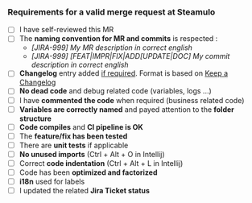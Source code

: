 ### Requirements for a valid merge request at Steamulo
- [ ] I have self-reviewed this MR
- [ ] The **naming convention for MR and commits** is respected : 
  - *[JIRA-999]  My MR description in correct english*
  - *[JIRA-999] [FEAT|IMPR|FIX|ADD[UPDATE|DOC] My commit description in correct english*
- [ ] **Changelog** entry added [if required](https://docs.gitlab.com/ee/development/changelog.html#what-warrants-a-changelog-entry). Format is based on [Keep a Changelog](http://keepachangelog.com/)
- [ ] **No dead code** and debug related code (variables, logs ...)
- [ ] I have **commented the code** when required (business related code)
- [ ] **Variables are correctly named** and payed attention to the **folder structure**
- [ ] **Code compiles** and **CI pipeline is OK**
- [ ] The **feature/fix has been tested**
- [ ] There are **unit tests** if applicable
- [ ] **No unused imports** (Ctrl + Alt + O in Intellij)
- [ ] Correct **code indentation** (Ctrl + Alt + L in Intellij)
- [ ] Code has been **optimized and factorized**
- [ ] **i18n** used for labels
- [ ] I updated the related **Jira Ticket status** 
